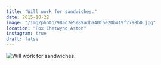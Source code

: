 ```yaml
---
title: "Will work for sandwiches."
date: 2015-10-22
image: "/img/photo/98ad7e5e89adba40f6e20b419f7798b0.jpg"
location: "Fox Chetwynd Aston"
instagram: true
draft: false
---
```


![Will work for sandwiches.](/img/photo/98ad7e5e89adba40f6e20b419f7798b0.jpg)
